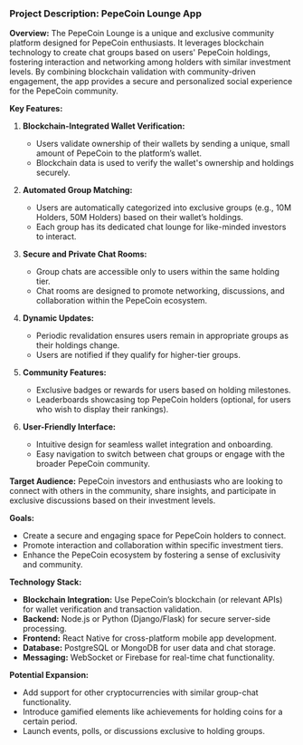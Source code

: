 ### **Project Description: PepeCoin Lounge App**

**Overview:**
The PepeCoin Lounge is a unique and exclusive community platform designed for PepeCoin enthusiasts. It leverages blockchain technology to create chat groups based on users' PepeCoin holdings, fostering interaction and networking among holders with similar investment levels. By combining blockchain validation with community-driven engagement, the app provides a secure and personalized social experience for the PepeCoin community.

**Key Features:**

1. **Blockchain-Integrated Wallet Verification:**
   - Users validate ownership of their wallets by sending a unique, small amount of PepeCoin to the platform’s wallet.
   - Blockchain data is used to verify the wallet's ownership and holdings securely.

2. **Automated Group Matching:**
   - Users are automatically categorized into exclusive groups (e.g., 10M Holders, 50M Holders) based on their wallet’s holdings.
   - Each group has its dedicated chat lounge for like-minded investors to interact.

3. **Secure and Private Chat Rooms:**
   - Group chats are accessible only to users within the same holding tier.
   - Chat rooms are designed to promote networking, discussions, and collaboration within the PepeCoin ecosystem.

4. **Dynamic Updates:**
   - Periodic revalidation ensures users remain in appropriate groups as their holdings change.
   - Users are notified if they qualify for higher-tier groups.

5. **Community Features:**
   - Exclusive badges or rewards for users based on holding milestones.
   - Leaderboards showcasing top PepeCoin holders (optional, for users who wish to display their rankings).

6. **User-Friendly Interface:**
   - Intuitive design for seamless wallet integration and onboarding.
   - Easy navigation to switch between chat groups or engage with the broader PepeCoin community.

**Target Audience:**
PepeCoin investors and enthusiasts who are looking to connect with others in the community, share insights, and participate in exclusive discussions based on their investment levels.

**Goals:**
- Create a secure and engaging space for PepeCoin holders to connect.
- Promote interaction and collaboration within specific investment tiers.
- Enhance the PepeCoin ecosystem by fostering a sense of exclusivity and community.

**Technology Stack:**
- **Blockchain Integration:** Use PepeCoin’s blockchain (or relevant APIs) for wallet verification and transaction validation.
- **Backend:** Node.js or Python (Django/Flask) for secure server-side processing.
- **Frontend:** React Native for cross-platform mobile app development.
- **Database:** PostgreSQL or MongoDB for user data and chat storage.
- **Messaging:** WebSocket or Firebase for real-time chat functionality.

**Potential Expansion:**
- Add support for other cryptocurrencies with similar group-chat functionality.
- Introduce gamified elements like achievements for holding coins for a certain period.
- Launch events, polls, or discussions exclusive to holding groups.


